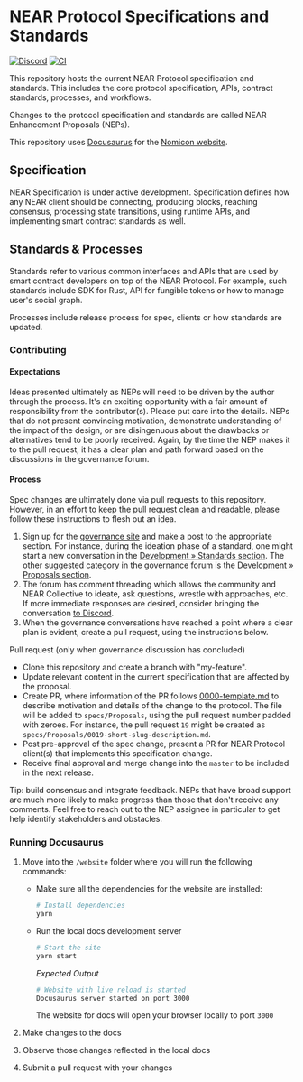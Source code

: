 # NEAR Protocol Specifications and Standards

[![Discord](https://img.shields.io/discord/490367152054992913.svg)](http://near.chat)
[![CI](https://github.com/near/NEPs/actions/workflows/build.yml/badge.svg)](https://github.com/near/NEPs/actions/workflows/build.yml)

This repository hosts the current NEAR Protocol specification and standards.
This includes the core protocol specification, APIs, contract standards, processes, and workflows.

Changes to the protocol specification and standards are called NEAR Enhancement Proposals (NEPs).

This repository uses [Docusaurus](https://docusaurus.io/) for the [Nomicon website](https://nomicon.io).

## Specification

NEAR Specification is under active development.
Specification defines how any NEAR client should be connecting, producing blocks, reaching consensus, processing state transitions, using runtime APIs, and implementing smart contract standards as well.

## Standards & Processes

Standards refer to various common interfaces and APIs that are used by smart contract developers on top of the NEAR Protocol.
For example, such standards include SDK for Rust, API for fungible tokens or how to manage user's social graph.

Processes include release process for spec, clients or how standards are updated.

### Contributing

#### Expectations

Ideas presented ultimately as NEPs will need to be driven by the author through the process. It's an exciting opportunity with a fair amount of responsibility from the contributor(s). Please put care into the details. NEPs that do not present convincing motivation, demonstrate understanding of the impact of the design, or are disingenuous about the drawbacks or alternatives tend to be poorly received. Again, by the time the NEP makes it to the pull request, it has a clear plan and path forward based on the discussions in the governance forum.

#### Process

Spec changes are ultimately done via pull requests to this repository. However, in an effort to keep the pull request clean and readable, please follow these instructions to flesh out an idea.

1. Sign up for the [governance site](https://gov.near.org/) and make a post to the appropriate section. For instance, during the ideation phase of a standard, one might start a new conversation in the [Development » Standards section](https://gov.near.org/c/dev/standards/29). The other suggested category in the governance forum is the [Development » Proposals section](https://gov.near.org/c/dev/proposals/68).
2. The forum has comment threading which allows the community and NEAR Collective to ideate, ask questions, wrestle with approaches, etc. If more immediate responses are desired, consider bringing the conversation [to Discord](https://near.chat).
3. When the governance conversations have reached a point where a clear plan is evident, create a pull request, using the instructions below.

Pull request (only when governance discussion has concluded)

* Clone this repository and create a branch with "my-feature".
* Update relevant content in the current specification that are affected by the proposal.
* Create PR, where information of the PR follows [0000-template.md](0000-template.md) to describe motivation and details of the change to the protocol. The file will be added to `specs/Proposals`, using the pull request number padded with zeroes. For instance, the pull request `19` might be created as `specs/Proposals/0019-short-slug-description.md`.
* Post pre-approval of the spec change, present a PR for NEAR Protocol client(s) that implements this specification change.
* Receive final approval and merge change into the `master` to be included in the next release.

Tip: build consensus and integrate feedback. NEPs that have broad support are much more likely to make progress than those that don't receive any comments. Feel free to reach out to the NEP assignee in particular to get help identify stakeholders and obstacles.

### Running Docusaurus

1. Move into the `/website` folder where you will run the following commands:

   - Make sure all the dependencies for the website are installed:

     ```sh
     # Install dependencies
     yarn
     ```

   - Run the local docs development server

      ```sh
      # Start the site
      yarn start
      ```

      _Expected Output_

      ```sh
      # Website with live reload is started
      Docusaurus server started on port 3000
      ```

      The website for docs will open your browser locally to port `3000`

2. Make changes to the docs

3. Observe those changes reflected in the local docs

4. Submit a pull request with your changes
